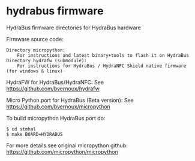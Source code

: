 hydrabus firmware
========

HydraBus firmware directories for HydraBus hardware

Firmware source code:

    Directory micropython:
        For instructions and latest binary+tools to flash it on HydraBus
    Directory hydrafw (submodule):
        For instructions for HydraBus / HydraNFC Shield native firmware (for windows & linux)

HydraFW for HydraBus/HydraNFC:
See https://github.com/bvernoux/hydrafw

Micro Python port for HydraBus (Beta version):
See https://github.com/bvernoux/micropython

To build micropython HydraBus port do:

    $ cd stmhal
    $ make BOARD=HYDRABUS

For more details see original micropython github: https://github.com/micropython/micropython
